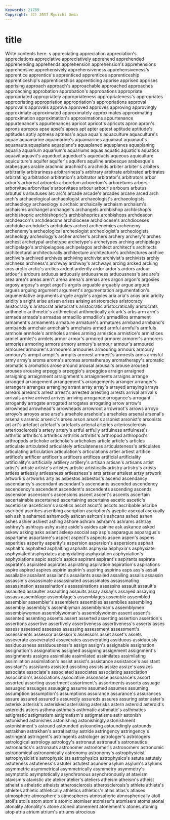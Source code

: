 ```yaml
---
Keywords: 21789 
Copyright: (C) 2017 Ryuichi Ueda
---
```


# title

Write contents here.
s appreciating appreciation appreciation's appreciations appreciative appreciatively
apprehend apprehended apprehending apprehends apprehension apprehension's apprehensions apprehensive apprehensively apprehensiveness
apprehensiveness's apprentice apprentice's apprenticed apprentices apprenticeship apprenticeship's apprenticeships apprenticing apprise
apprised apprises apprising approach approach's approachable approached approaches approaching approbation
approbation's approbations appropriate appropriated appropriately appropriateness appropriateness's appropriates appropriating appropriation
appropriation's appropriations approval approval's approvals approve approved approves approving approvingly
approximate approximated approximately approximates approximating approximation approximation's approximations appurtenance appurtenance's
appurtenances apricot apricot's apricots apron apron's aprons apropos apse apse's
apses apt apter aptest aptitude aptitude's aptitudes aptly aptness aptness's
aqua aqua's aquaculture aquaculture's aquae aquamarine aquamarine's aquamarines aquanaut aquanaut's
aquanauts aquaplane aquaplane's aquaplaned aquaplanes aquaplaning aquaria aquarium aquarium's aquariums
aquas aquatic aquatic's aquatics aquavit aquavit's aqueduct aqueduct's aqueducts aqueous
aquiculture aquiculture's aquifer aquifer's aquifers aquiline arabesque arabesque's arabesques arable
arachnid arachnid's arachnids arbiter arbiter's arbiters arbitrarily arbitrariness arbitrariness's arbitrary
arbitrate arbitrated arbitrates arbitrating arbitration arbitration's arbitrator arbitrator's arbitrators arbor
arbor's arboreal arboreta arboretum arboretum's arboretums arbors arborvitae arborvitae's arborvitaes
arbour arbour's arbours arbutus arbutus's arbutuses arc arc's arcade arcade's
arcades arcane arced arch arch's archaeological archaeologist archaeologist's archaeologists archaeology
archaeology's archaic archaically archaism archaism's archaisms archangel archangel's archangels archbishop
archbishop's archbishopric archbishopric's archbishoprics archbishops archdeacon archdeacon's archdeacons archdiocese archdiocese's
archdioceses archduke archduke's archdukes arched archenemies archenemy archenemy's archeological archeologist
archeologist's archeologists archeology archeology's archer archer's archers archery archery's arches
archest archetypal archetype archetype's archetypes arching archipelago archipelago's archipelagoes archipelagos
architect architect's architects architectural architecturally architecture architecture's architectures archive archive's
archived archives archiving archivist archivist's archivists archly archness archness's archway
archway's archways arcing arcked arcking arcs arctic arctic's arctics ardent
ardently ardor ardor's ardors ardour ardour's ardours arduous arduously arduousness
arduousness's are are's area area's areas aren't arena arena's arenas
ares argon argon's argosies argosy argosy's argot argot's argots arguable
arguably argue argued argues arguing argument argument's argumentation argumentation's argumentative
arguments argyle argyle's argyles aria aria's arias arid aridity aridity's
aright arise arisen arises arising aristocracies aristocracy aristocracy's aristocrat aristocrat's
aristocratic aristocratically aristocrats arithmetic arithmetic's arithmetical arithmetically ark ark's arks
arm arm's armada armada's armadas armadillo armadillo's armadillos armament armament's
armaments armature armature's armatures armband armband's armbands armchair armchair's armchairs
armed armful armful's armfuls armhole armhole's armholes armies arming armistice
armistice's armistices armlet armlet's armlets armor armor's armored armorer armorer's
armorers armories armoring armors armory armory's armour armour's armoured armourer
armourer's armourers armouries armouring armours armoury armoury's armpit armpit's armpits
armrest armrest's armrests arms armsful army army's aroma aroma's aromas
aromatherapy aromatherapy's aromatic aromatic's aromatics arose around arousal arousal's arouse
aroused arouses arousing arpeggio arpeggio's arpeggios arraign arraigned arraigning arraignment
arraignment's arraignments arraigns arrange arranged arrangement arrangement's arrangements arranger arranger's
arrangers arranges arranging arrant array array's arrayed arraying arrays arrears
arrears's arrest arrest's arrested arresting arrests arrival arrival's arrivals arrive
arrived arrives arriving arrogance arrogance's arrogant arrogantly arrogate arrogated arrogates
arrogating arrow arrow's arrowhead arrowhead's arrowheads arrowroot arrowroot's arrows arroyo
arroyo's arroyos arse arse's arsehole arsehole's arseholes arsenal arsenal's arsenals
arsenic arsenic's arses arson arson's arsonist arsonist's arsonists art art's
artefact artefact's artefacts arterial arteries arteriosclerosis arteriosclerosis's artery artery's artful
artfully artfulness artfulness's arthritic arthritic's arthritics arthritis arthritis's arthropod arthropod's
arthropods artichoke artichoke's artichokes article article's articles articulate articulated articulately
articulateness articulateness's articulates articulating articulation articulation's articulations artier artiest artifice
artifice's artificer artificer's artificers artifices artificial artificiality artificiality's artificially artillery
artillery's artisan artisan's artisans artist artist's artiste artiste's artistes artistic
artistically artistry artistry's artists artless artlessly artlessness artlessness's arts artsier
artsiest artsy artwork artwork's artworks arty as asbestos asbestos's ascend
ascendancy ascendancy's ascendant ascendant's ascendants ascended ascendency ascendency's ascendent ascendent's
ascendents ascending ascends ascension ascension's ascensions ascent ascent's ascents ascertain
ascertainable ascertained ascertaining ascertains ascetic ascetic's asceticism asceticism's ascetics ascot
ascot's ascots ascribable ascribe ascribed ascribes ascribing ascription ascription's aseptic
asexual asexually ash ash's ashamed ashamedly ashcan ashcan's ashcans ashed
ashen ashes ashier ashiest ashing ashore ashram ashram's ashrams ashtray
ashtray's ashtrays ashy aside aside's asides asinine ask askance asked
askew asking asks aslant asleep asocial asp asp's asparagus asparagus's
aspartame aspartame's aspect aspect's aspects aspen aspen's aspens asperities asperity
asperity's aspersion aspersion's aspersions asphalt asphalt's asphalted asphalting asphalts asphyxia
asphyxia's asphyxiate asphyxiated asphyxiates asphyxiating asphyxiation asphyxiation's asphyxiations aspic aspic's
aspics aspirant aspirant's aspirants aspirate aspirate's aspirated aspirates aspirating aspiration
aspiration's aspirations aspire aspired aspires aspirin aspirin's aspiring aspirins asps
ass's assail assailable assailant assailant's assailants assailed assailing assails assassin
assassin's assassinate assassinated assassinates assassinating assassination assassination's assassinations assassins assault
assault's assaulted assaulter assaulting assaults assay assay's assayed assaying assays
assemblage assemblage's assemblages assemble assembled assembler assembler's assemblers assembles assemblies
assembling assembly assembly's assemblyman assemblyman's assemblymen assemblywoman assemblywoman's assemblywomen assent
assent's assented assenting assents assert asserted asserting assertion assertion's assertions
assertive assertively assertiveness assertiveness's asserts asses assess assessed assesses assessing
assessment assessment's assessments assessor assessor's assessors asset asset's assets asseverate
asseverated asseverates asseverating assiduous assiduously assiduousness assiduousness's assign assign's assignable
assignation assignation's assignations assigned assigning assignment assignment's assignments assigns assimilate
assimilated assimilates assimilating assimilation assimilation's assist assist's assistance assistance's assistant
assistant's assistants assisted assisting assists assize assize's assizes associate associate's
associated associates associating association association's associations associative assonance assonance's assort
assorted assorting assortment assortment's assortments assorts assuage assuaged assuages assuaging
assume assumed assumes assuming assumption assumption's assumptions assurance assurance's assurances
assure assured assured's assuredly assureds assures assuring aster aster's asterisk
asterisk's asterisked asterisking asterisks astern asteroid asteroid's asteroids asters asthma
asthma's asthmatic asthmatic's asthmatics astigmatic astigmatism astigmatism's astigmatisms astir astonish
astonished astonishes astonishing astonishingly astonishment astonishment's astound astounded astounding astoundingly
astounds astrakhan astrakhan's astral astray astride astringency astringency's astringent astringent's
astringents astrologer astrologer's astrologers astrological astrology astrology's astronaut astronaut's astronautics
astronautics's astronauts astronomer astronomer's astronomers astronomic astronomical astronomically astronomy astronomy's
astrophysicist astrophysicist's astrophysicists astrophysics astrophysics's astute astutely astuteness astuteness's astuter
astutest asunder asylum asylum's asylums asymmetric asymmetrical asymmetrically asymmetry asymmetry's
asymptotic asymptotically asynchronous asynchronously at atavism atavism's atavistic ate atelier
atelier's ateliers atheism atheism's atheist atheist's atheistic atheists atherosclerosis atherosclerosis's
athlete athlete's athletes athletic athletically athletics athletics's atlas atlas's atlases
atmosphere atmosphere's atmospheres atmospheric atmospherically atoll atoll's atolls atom atom's
atomic atomiser atomiser's atomisers atoms atonal atonality atonality's atone atoned
atonement atonement's atones atoning atop atria atrium atrium's atriums atrocious
